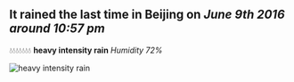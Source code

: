 ## It rained the last time in Beijing on *June 9th 2016 around 10:57 pm*
💧💧💧💧💧💧💧  **heavy intensity rain** *Humidity 72%*

![heavy intensity rain](http://openweathermap.org/img/w/10n.png)
